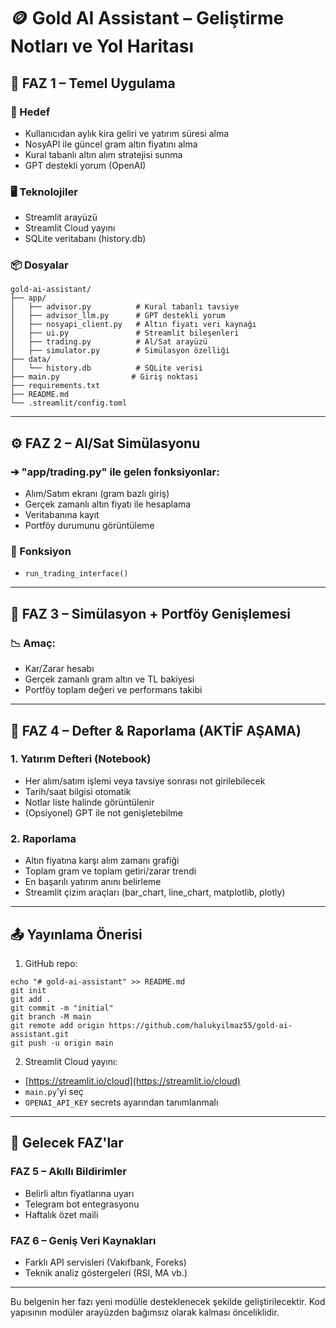 # 🪙 Gold AI Assistant – Geliştirme Notları ve Yol Haritası

## 🚀 FAZ 1 – Temel Uygulama

### 🎯 Hedef

* Kullanıcıdan aylık kira geliri ve yatırım süresi alma
* NosyAPI ile güncel gram altın fiyatını alma
* Kural tabanlı altın alım stratejisi sunma
* GPT destekli yorum (OpenAI)

### 🖥 Teknolojiler

* Streamlit arayüzü
* Streamlit Cloud yayını
* SQLite veritabanı (history.db)

### 📦 Dosyalar

```
gold-ai-assistant/
├── app/
│   ├── advisor.py          # Kural tabanlı tavsiye
│   ├── advisor_llm.py      # GPT destekli yorum
│   ├── nosyapi_client.py   # Altın fiyatı veri kaynağı
│   ├── ui.py               # Streamlit bileşenleri
│   ├── trading.py          # Al/Sat arayüzü
│   ├── simulator.py        # Simülasyon özelliği
├── data/
│   └── history.db          # SQLite verisi
├── main.py                # Giriş noktasi
├── requirements.txt
├── README.md
└── .streamlit/config.toml
```

---

## ⚙️ FAZ 2 – Al/Sat Simülasyonu

### ➔ "app/trading.py" ile gelen fonksiyonlar:

* Alım/Satım ekranı (gram bazlı giriş)
* Gerçek zamanlı altın fiyatı ile hesaplama
* Veritabanına kayıt
* Portföy durumunu görüntüleme

### 🔹 Fonksiyon

* `run_trading_interface()`

---

## 🌟 FAZ 3 – Simülasyon + Portföy Genişlemesi

### 📉 Amaç:

* Kar/Zarar hesabı
* Gerçek zamanlı gram altın ve TL bakiyesi
* Portföy toplam değeri ve performans takibi

---

## 📘 FAZ 4 – Defter & Raporlama (AKTİF AŞAMA)

### 1. Yatırım Defteri (Notebook)

* Her alım/satım işlemi veya tavsiye sonrası not girilebilecek
* Tarih/saat bilgisi otomatik
* Notlar liste halinde görüntülenir
* (Opsiyonel) GPT ile not genişletebilme

### 2. Raporlama

* Altın fiyatına karşı alım zamanı grafiği
* Toplam gram ve toplam getiri/zarar trendi
* En başarılı yatırım anını belirleme
* Streamlit çizim araçları (bar\_chart, line\_chart, matplotlib, plotly)

---

## 📤 Yayınlama Önerisi

1. GitHub repo:

```
echo "# gold-ai-assistant" >> README.md
git init
git add .
git commit -m "initial"
git branch -M main
git remote add origin https://github.com/halukyilmaz55/gold-ai-assistant.git
git push -u origin main
```

2. Streamlit Cloud yayını:

* [https://streamlit.io/cloud](https://streamlit.io/cloud)
* `main.py`'yi seç
* `OPENAI_API_KEY` secrets ayarından tanımlanmalı

---

## 🔮 Gelecek FAZ'lar

### FAZ 5 – Akıllı Bildirimler

* Belirli altın fiyatlarına uyarı
* Telegram bot entegrasyonu
* Haftalık özet maili

### FAZ 6 – Geniş Veri Kaynakları

* Farklı API servisleri (Vakıfbank, Foreks)
* Teknik analiz göstergeleri (RSI, MA vb.)

---

Bu belgenin her fazı yeni modülle desteklenecek şekilde geliştirilecektir.
Kod yapısının modüler arayüzden bağımsız olarak kalması önceliklidir.

